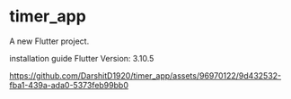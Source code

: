 # timer_app

A new Flutter project.

installation guide
Flutter Version: 3.10.5





https://github.com/DarshitD1920/timer_app/assets/96970122/9d432532-fba1-439a-ada0-5373feb99bb0

